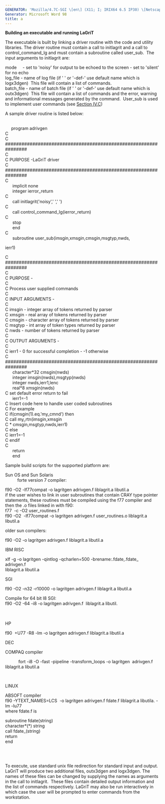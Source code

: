 ```yaml
---
GENERATOR: 'Mozilla/4.7C-SGI \[en\] (X11; I; IRIX64 6.5 IP30) \[Netscape\]'
Generator: Microsoft Word 98
title: a
---
```


**Building an executable and running LaGriT**

The executable is built by linking a driver routine with the code and
utility libraries. The driver routine must contain a call to initlagrit
and a call to control\_command\_lg and must contain a subroutine called
user\_sub.  The input arguments to initlagrit are:

mode     - set to 'noisy' for output to be echoed to the screen - set to
'silent' for no echo\
log\_file - name of log file (if ' ' or '-def-' use default name which
is logx3dgen)  This file will contain a list of commands.\
batch\_file - name of batch file (if ' ' or '-def-' use default name
which is outx3dgen)  This file will contain a list of commands and the
error, warning and informational messages generated by the command. 
User\_sub is used to implement user commands (see [Section
IV.C](writing.html))

A sample driver routine is listed below:\
 

     program adrivgen\
C\
C
\#\#\#\#\#\#\#\#\#\#\#\#\#\#\#\#\#\#\#\#\#\#\#\#\#\#\#\#\#\#\#\#\#\#\#\#\#\#\#\#\#\#\#\#\#\#\#\#\#\#\#\#\#\#\#\#\#\#\#\#\#\#\#\#\
C\
C PURPOSE -LaGriT driver\
C
\#\#\#\#\#\#\#\#\#\#\#\#\#\#\#\#\#\#\#\#\#\#\#\#\#\#\#\#\#\#\#\#\#\#\#\#\#\#\#\#\#\#\#\#\#\#\#\#\#\#\#\#\#\#\#\#\#\#\#\#\#\#\#\#\
C\
      implicit none\
      integer ierror\_return\
C\
      call initlagrit('noisy',' ',' ')\
C\
      call control\_command\_lg(ierror\_return)\
C\
      stop\
      end\
C\
      subroutine user\_sub(imsgin,xmsgin,cmsgin,msgtyp,nwds,

ierr1)

C
\#\#\#\#\#\#\#\#\#\#\#\#\#\#\#\#\#\#\#\#\#\#\#\#\#\#\#\#\#\#\#\#\#\#\#\#\#\#\#\#\#\#\#\#\#\#\#\#\#\#\#\#\#\#\#\#\#\#\#\#\#\#\#\#\
C\
C PURPOSE -\
C\
C Process user supplied commands\
C\
C INPUT ARGUMENTS -\
C\
C imsgin - integer array of tokens returned by parser\
C xmsgin - real array of tokens returned by parser\
C cmsgin - character array of tokens returned by parser\
C msgtyp - int array of token types returned by parser\
C nwds - number of tokens returned by parser\
C\
C OUTPUT ARGUMENTS -\
C\
C ierr1 - 0 for successful completion - -1 otherwise\
C
\#\#\#\#\#\#\#\#\#\#\#\#\#\#\#\#\#\#\#\#\#\#\#\#\#\#\#\#\#\#\#\#\#\#\#\#\#\#\#\#\#\#\#\#\#\#\#\#\#\#\#\#\#\#\#\#\#\#\#\#\#\#\#\#\
      character\*32 cmsgin(nwds)\
      integer imsgin(nwds),msgtyp(nwds)\
      integer nwds,ierr1,lenc\
      real\*8 xmsgin(nwds)\
C set default error return to fail\
      ierr1=-1\
C Insert code here to handle user coded subroutines\
C For example\
C if(cmsgin(1).eq.'my\_cmnd') then\
C call my\_rtn(imsgin,xmsgin\
C \* cmsgin,msgtyp,nwds,ierr1)\
C else\
C ierr1=-1\
C endif\
C\
      return\
      end

Sample build scripts for the supported platform are:

Sun OS and Sun Solaris\
          forte version 7 compiler:

f90 -O2 -lf77compat -o lagritgen adrivgen.f liblagrit.a libutil.a\
if the user wishes to link in user subroutines that contain CRAY type
pointer statements, these routines must be compiled using the f77
compiler and then the .o files linked in with f90:\
f77  -c -O2 user\_routines.f\
f90 -O2  -lf77compat -o lagritgen adrivgen.f user\_routines.o
liblagrit.a libutil.a

older sun compilers:

f90 -O2 -o lagritgen adrivgen.f liblagrit.a libutil.a

IBM RISC

xlf -g -o lagritgen -qintlog -qcharlen=500 -brename:.fdate,.fdate\_
adrivgen.f\
liblagrit.a libutil.a

SGI

f90 -O2 -n32 -r10000 -o lagritgen adrivgen.f liblagrit.a libutil.a

Compile for 64 bit I8 SGI:\
f90 -O2 -64 -i8 -o lagritgen adrivgen.f  liblagrit.a libutil.\
 \
 

HP

f90  +U77 -R8 -lm -o lagritgen adrivgen.f liblagrit.a libutil.a

DEC

COMPAQ compiler

           fort -i8 -O -fast -pipeline -transform\_loops -o lagritgen 
adrivgen.f  liblagrit.a libutil.a

 

LINUX

ABSOFT compiler\
f90 -YTEXT\_NAMES=LCS  -o lagritgen adrivgen.f fdate.f liblagrit.a
libutila. -lm -lu77\
where fdate.f is

subroutine fdate(string)\
character\*(\*) string\
call fdate\_(string)\
return\
end\
 

 

To execute, use standard unix file redirection for standard input and
output. LaGriT will produce two additional files, outx3dgen and
logx3dgen. The names of these files can be changed by supplying the
names as arguments in the call to initlagrit.  These files contain
detailed output information and the list of commands respectively.
LaGriT may also be run interactively in which case the user will be
prompted to enter commands from the workstation.
